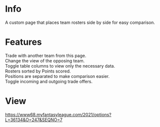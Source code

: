 # Info 
A custom page that places team rosters side by side for easy comparison. 

# Features
Trade with another team from this page. <br />
Change the view of the opposing team. <br />
Toggle table columns to view only the necessary data. <br />
Rosters sorted by Points scored. <br />
Positions are separated to make comparison easier. <br />
Toggle incoming and outgoing trade offers. <br />

# View
https://www68.myfantasyleague.com/2021/options?L=36134&O=247&SEQNO=7
